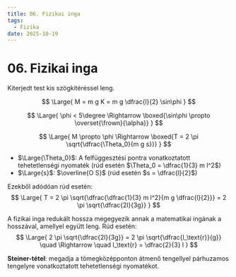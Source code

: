 ```yaml
---
title: 06. Fizikai inga
tags:
  - Fizika
date: 2025-10-19
---
```


# 06. Fizikai inga

Kiterjedt test kis szögkitéréssel leng.

$$
\Large{
M = m g K = m g \dfrac{l}{2} \sin\phi
}
$$

$$
\Large{
\phi < 5\degree \Rightarrow \boxed{\sin\phi \propto \overset{\frown}{\alpha}}
}
$$

$$
\Large{
M \propto \phi \Rightarrow \boxed{T = 2 \pi \sqrt{\dfrac{\Theta_0}{m g s}}}
}
$$

- $\Large{\Theta_0}$: A felfüggesztési pontra vonatkoztatott tehetetlenségi nyomaték
  (rúd esetén $\Theta_0 = \dfrac{1}{3} m l^2$)
- $\Large{s}$: $\overline{O S}$ 
  (rúd esetén $s = \dfrac{l}{2}$)

Ezekből adódóan rúd esetén:
$$
\Large{
T = 2 \pi \sqrt{\dfrac{\dfrac{1}{3} m l^2}{m g \dfrac{l}{2}}} = 2 \pi \sqrt{\dfrac{2l}{3g}}
}
$$

A fizikai inga redukált hossza megegyezik annak a matematikai ingának a hosszával, amellyel együtt leng.
Rúd esetén:
$$
\Large{
2 \pi \sqrt{\dfrac{2l}{3g}} = 2 \pi \sqrt{\dfrac{l_\text{r}}{g}} \quad \Rightarrow \quad l_\text{r} = \dfrac{2}{3} l
}
$$

**Steiner-tétel**: megadja a tömegközépponton átmenő tengellyel párhuzamos tengelyre vonatkoztatott tehetetlenségi nyomatékot.